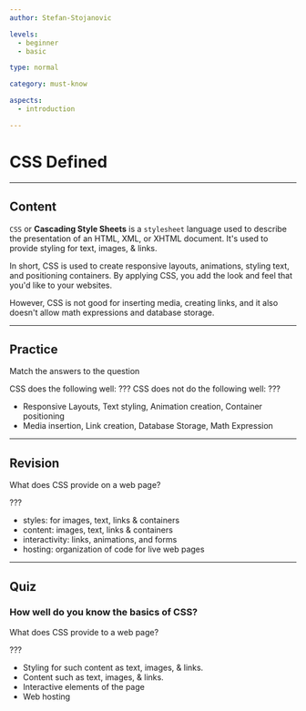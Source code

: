 ```yaml
---
author: Stefan-Stojanovic

levels:
  - beginner
  - basic

type: normal

category: must-know

aspects:
  - introduction

---
```

# CSS Defined
---
## Content

`CSS` or **Cascading Style Sheets** is a `stylesheet` language used to describe the presentation of an HTML, XML, or XHTML document. It's used to provide styling for text, images, & links.

In short, CSS is used to create responsive layouts, animations, styling text, and positioning containers. By applying CSS, you add the look and feel that you'd like to your websites.

However, CSS is not good for inserting media, creating links, and it also doesn't allow math expressions and database storage.

---
## Practice

Match the answers to the question

CSS does the following well: ???
CSS does not do the following well: ???

* Responsive Layouts, Text styling, Animation creation, Container positioning
* Media insertion, Link creation, Database Storage, Math Expression

---
## Revision

What does CSS provide on a web page?

???

* styles: for images, text, links & containers
* content: images, text, links & containers
* interactivity: links, animations, and forms
* hosting: organization of code for live web pages

---
## Quiz

### How well do you know the basics of CSS?

What does CSS provide to a web page?

???

* Styling for such content as text, images, & links.
* Content such as text, images, & links.
* Interactive elements of the page
* Web hosting
 
